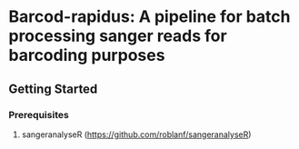 # Barcod-rapidus:  A pipeline for batch processing sanger reads for barcoding purposes 


## **Getting Started**



### Prerequisites
1.  sangeranalyseR (https://github.com/roblanf/sangeranalyseR)
<!-- 2.  primerprospector -->
<!-- 3.  EMBOSS utilities -->
<!-- 4.  MySQL -->


<!-- ### Nextflow -->

<!-- Nextflow requires Java to to run, for more details follow the details provided here -->
<!-- 1. You will need to run the commands below to get it -->
<!--  * ``sudo apt-get update`` -->
<!--  * ``sudo apt-get install default`` -->
<!-- 2. Now you can download next flow using the following command -->
<!--  * ``wget -qO- get.nextflow.io | bash`` -->
<!--  This will generate a ``nextflow`` file which you will have to move to your PATH. -->
<!--  * Once you have moved the file you can test the installation by running ``nextflow`` in the terminal it should return a help message.   -->







<!-- ### Primerprospector -->

<!-- 1. Firt you must install python dependensies.  Install  pythop-pip a utility for downloading python modules -->
<!--  * ``sudo apt-get install pip`` -->
<!-- 2. **[Primerprospector](http://pprospector.sourceforge.net/install/install.html)** -->
<!--  * Build-essential ``sudo apt-get install build-essential`` -->
<!-- 3. Dependencies -->
<!--  * Python 2.6 (src) (license: PSF) -->
<!--  * PyCogent 1.5 (src) (license: GPL)  -->
<!--  * Numpy 1.3.0 (src) (license: BSD) -->
<!--  * Matplotlib 0.98.5.3 (src) (license: BSD) -->
<!-- 4. **Primerprospector installation** -->
<!--  * ``svn co https://pprospector.svn.sourceforge.net/svnroot/pprospector/trunk pprospector`` -->
<!--  *  ``cd /home/pprospector`` -->
<!--  *  ``tar -xvzf pprospector-1.0.1.tar.gz`` -->
<!--  *  ``python setup.py install --install-scripts=/home/pprospector/bin/`` -->
<!--  *  ``echo "export PATH=/home/pprospector/bin/:$PATH" >> /home/pprospector/.bashrc`` -->
<!--  *  ``source /home/prospector/.bashrc`` -->
<!--  *  ``cd /home/pprospector/tests/`` -->

<!-- 5.  **[RDP classifier](https://sourceforge.net/projects/rdp-classifier/) installation** -->
<!--  * RDP classifier source files ``https://downloads.sourceforge.net/project/rdp-classifier/rdp-classifier/rdp_classifier_2.12.zip`` -->
<!--  * ``echo "export PYTHONPATH=/home/pprospector/RDP/:$PYTHONPATH" >> /home/pprospector/.bashrc`` -->
<!--  * ``source /home/pprospector/.bashrc`` -->

<!-- 6. **Python dependencies** -->

<!--  * PyCogent (ver. 1.5)  http://sourceforge.net/projects/pycogent/files/PyCogent/1.5/PyCogent-1.5.tgz/download (license: GPL) -->
<!--  * Numpy (ver. 1.3.0)   http://sourceforge.net/projects/numpy/files/NumPy/1.3.0/numpy-1.3.0.tar.gz/download (license: BSD) -->
<!--  * Matplotlib (ver. 0.98.5.3)  http://iweb.dl.sourceforge.net/project/matplotlib/OldFiles/matplotlib-0.98.5.3.tar.gz (license: BSD) -->

